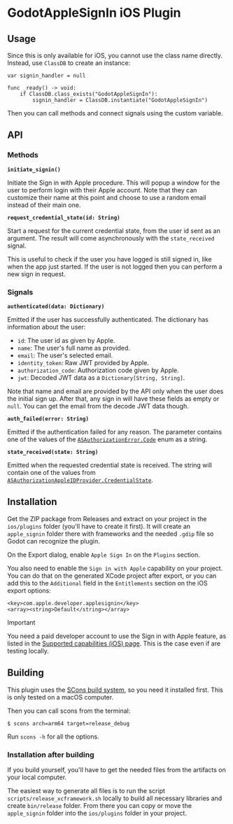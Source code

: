 # GodotAppleSignIn iOS Plugin

## Usage

Since this is only available for iOS, you cannot use the class name directly. Instead, use `ClassDB` to create an instance:

```gdscript
var signin_handler = null

func _ready() -> void:
	if ClassDB.class_exists("GodotAppleSignIn"):
		signin_handler = ClassDB.instantiate("GodotAppleSignIn")
```

Then you can call methods and connect signals using the custom variable.

## API

### Methods

**`initiate_signin()`**

Initiate the Sign in with Apple procedure. This will popup a window for the user to perform login with their Apple account. Note that they can customize their name at this point and choose to use a random email instead of their main one.

**`request_credential_state(id: String)`**

Start a request for the current credential state, from the user id sent as an argument. The result will come asynchronously with the `state_received` signal.

This is useful to check if the user you have logged is still signed in, like when the app just started. If the user is not logged then you can perform a new sign in request.

### Signals

**`authenticated(data: Dictionary)`**

Emitted if the user has successfully authenticated. The dictionary has information about the user:

- `id`: The user id as given by Apple.
- `name`: The user's full name as provided.
- `email`: The user's selected email.
- `identity_token`: Raw JWT provided by Apple.
- `authorization_code`: Authorization code given by Apple.
- `jwt`: Decoded JWT data as a `Dictionary[String, String]`.

Note that name and email are provided by the API only when the user does the initial sign up. After that, any sign in will have these fields as empty or `null`. You can get the email from the decode JWT data though.

**`auth_failed(error: String)`**

Emitted if the authentication failed for any reason. The parameter contains one of the values of the [`ASAuthorizationError.Code`](https://developer.apple.com/documentation/authenticationservices/asauthorizationerror-swift.struct/code) enum as a string.

**`state_received(state: String)`**

Emitted when the requested credential state is received. The string will contain one of the values from [`ASAuthorizationAppleIDProvider.CredentialState`](https://developer.apple.com/documentation/authenticationservices/asauthorizationappleidprovider/credentialstate).

## Installation

Get the ZIP package from Releases and extract on your project in the `ios/plugins` folder (you'll have to create it first). It will create an `apple_signin` folder there with frameworks and the needed `.gdip` file so Godot can recognize the plugin.

On the Export dialog, enable `Apple Sign In` on the `Plugins` section.

You also need to enable the `Sign in with Apple` capability on your project. You can do that on the generated XCode project after export, or you can add this to the `Additional` field in the `Entitlements` section on the iOS export options:

```
<key>com.apple.developer.applesignin</key>
<array><string>Default</string></array>
```

> [!IMPORTANT]
> You need a paid developer account to use the Sign in with Apple feature, as listed in the [Supported capabilities (iOS) page](https://developer.apple.com/help/account/reference/supported-capabilities-ios). This is the case even if are testing locally.

## Building

This plugin uses the [SCons build system](https://scons.org), so you need it installed first. This is only tested on a macOS computer.

Then you can call scons from the terminal:

```
$ scons arch=arm64 target=release_debug
```

Run `scons -h` for all the options.

### Installation after building

If you build yourself, you'll have to get the needed files from the artifacts on your local computer.

The easiest way to generate all files is to run the script `scripts/release_xcframework.sh` locally to build all necessary libraries and create `bin/release` folder. From there you can copy or move the `apple_signin` folder into the `ios/plugins` folder in your project.
